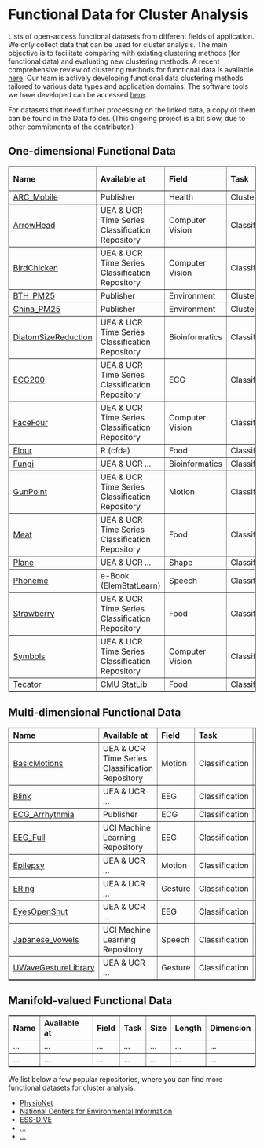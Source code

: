 # Functional Data for Cluster Analysis
 Lists of open-access functional datasets from different fields of application. We only collect data that can be used for cluster analysis. The main objective is to facilitate comparing with existing clustering methods (for functional data) and evaluating new clustering methods. A recent comprehensive review of clustering methods for functional data is available <a href="https://dl.acm.org/doi/full/10.1145/3581789" target="_blank">here</a>. Our team is actively developing functional data clustering methods tailored to various data types and application domains. The software tools we have developed can be accessed  <a href="https://github.com/Functional-Data-Clustering/Software" target="_blank">here</a>.
 
 For datasets that need further processing on the linked data, a copy of them can be found in the Data folder. (This ongoing project is a bit slow, due to other commitments of the contributor.)
 

<h2>One-dimensional Functional Data</h2> 
<table border="1">
  <thead align="left">
    <tr>
      <th>Name</th>
      <th>Available at</th>
      <th>Field</th>
      <th>Task</th>
      <th>Size</th>
      <th>Length</th>
      <th>Missing Value</th>
    </tr>
  </thead>
  <tbody>
    <tr>
      <td><a href="https://doi.org/10.1371/journal.pone.0242197" target="_blank">ARC_Mobile</a></td>
      <td>Publisher</td>
      <td>Health</td>
      <td>Clustering</td>
      <td>125</td>
      <td>30/40</td>
      <td>Yes</td>
    </tr>
    <tr>
      <td><a href="https://www.timeseriesclassification.com/description.php?Dataset=ArrowHead" target="_blank">ArrowHead</a></td>
      <td>UEA & UCR Time Series Classification Repository</td>
      <td>Computer Vision</td>
      <td>Classification</td>
      <td>211</td>
      <td>251</td>
      <td>No</td>
    </tr>
    <tr>
      <td><a href="https://www.timeseriesclassification.com/description.php?Dataset=BirdChicken" target="_blank">BirdChicken</a></td>
      <td>UEA & UCR Time Series Classification Repository</td>
      <td>Computer Vision</td>
      <td>Classification</td>
      <td>40</td>
      <td>512</td>
      <td>No</td>
    </tr>
    <tr>
      <td><a href="https://doi.org/10.1080/01621459.2020.1764363" target="_blank">BTH_PM25</a></td>
      <td>Publisher</td>
      <td>Environment</td>
      <td>Clustering</td>
      <td>73</td>
      <td>48</td>
      <td>Yes</td>
    </tr>
    <tr>
      <td><a href="https://doi.org/10.1080/01621459.2020.1764363" target="_blank">China_PM25</a></td>
      <td>Publisher</td>
      <td>Environment</td>
      <td>Clustering</td>
      <td>338</td>
      <td>731</td>
      <td>Yes</td>
    </tr>
    <tr>
      <td><a href="https://www.timeseriesclassification.com/description.php?Dataset=DiatomSizeReduction" target="_blank">DiatomSizeReduction</a></td>
      <td>UEA & UCR Time Series Classification Repository</td>
      <td>Bioinformatics</td>
      <td>Classification</td>
      <td>322</td>
      <td>345</td>
      <td>No</td>
    </tr>
    <tr>
      <td><a href="https://www.timeseriesclassification.com/description.php?Dataset=ECG200" target="_blank">ECG200</a></td>
      <td>UEA & UCR Time Series Classification Repository</td>
      <td>ECG</td>
      <td>Classification</td>
      <td>200</td>
      <td>96</td>
      <td>No</td>
    </tr>
    <tr>
      <td><a href="https://www.timeseriesclassification.com/description.php?Dataset=FaceFour" target="_blank">FaceFour</a></td>
      <td>UEA & UCR Time Series Classification Repository</td>
      <td>Computer Vision</td>
      <td>Classification</td>
      <td>112</td>
      <td>350</td>
      <td>No</td>
    </tr>
    <tr>
      <td><a href="https://cran.r-project.org/web/packages/cfda/index.html" target="_blank">Flour</a></td>
      <td>R (cfda)</td>
      <td>Food</td>
      <td>Classification</td>
      <td>115</td>
      <td>241</td>
      <td>No</td>
    </tr>
    <tr>
      <td><a href="https://www.timeseriesclassification.com/description.php?Dataset=Fungi" target="_blank">Fungi</a></td>
      <td>UEA & UCR ...</td>
      <td>Bioinformatics</td>
      <td>Classification</td>
      <td>204</td>
      <td>201</td>
      <td>No</td>
    </tr>
    <tr>
      <td><a href="https://www.timeseriesclassification.com/description.php?Dataset=GunPoint" target="_blank">GunPoint</a></td>
      <td>UEA & UCR Time Series Classification Repository</td>
      <td>Motion</td>
      <td>Classification</td>
      <td>200</td>
      <td>150</td>
      <td>No</td>
    </tr>
    <tr>
      <td><a href="https://www.timeseriesclassification.com/description.php?Dataset=Meat" target="_blank">Meat</a></td>
      <td>UEA & UCR Time Series Classification Repository</td>
      <td>Food</td>
      <td>Classification</td>
      <td>120</td>
      <td>448</td>
      <td>No</td>
    </tr>
     <tr>
      <td><a href="https://www.timeseriesclassification.com/description.php?Dataset=Plane" target="_blank">Plane</a></td>
      <td>UEA & UCR ...</td>
      <td>Shape</td>
      <td>Classification</td>
      <td>210</td>
      <td>144</td>
      <td>No</td>
    </tr>
    <tr>
      <td><a href="https://hastie.su.domains/ElemStatLearn/" target="_blank">Phoneme</a></td>
      <td>e-Book (ElemStatLearn)</td>
      <td>Speech</td>
      <td>Classification</td>
      <td>4K+</td>
      <td>256</td>
      <td>No</td>
    </tr>
    <tr>
      <td><a href="https://www.timeseriesclassification.com/description.php?Dataset=Strawberry" target="_blank">Strawberry</a></td>
      <td>UEA & UCR Time Series Classification Repository</td>
      <td>Food</td>
      <td>Classification</td>
      <td>983</td>
      <td>235</td>
      <td>No</td>
    </tr>
    <tr>
      <td><a href="https://www.timeseriesclassification.com/description.php?Dataset=Symbols" target="_blank">Symbols</a></td>
      <td>UEA & UCR Time Series Classification Repository</td>
      <td>Computer Vision</td>
      <td>Classification</td>
      <td>1K+</td>
      <td>398</td>
      <td>No</td>
    </tr>
    <tr>
      <td><a href="http://lib.stat.cmu.edu/datasets/tecator" target="_blank">Tecator</a></td>
      <td>CMU StatLib</td>
      <td>Food</td>
      <td>Classification</td>
      <td>240</td>
      <td>100</td>
      <td>No</td>
    </tr>
  </tbody>
</table>




 <h2>Multi-dimensional Functional Data</h2>
 
 <table border="1">
  <thead align="left">
    <tr>
      <th>Name</th>
      <th>Available at</th>
      <th>Field</th>
      <th>Task</th>
      <th>Size</th>
      <th>Length</th>
      <th>Dimension</th>
    </tr>
  </thead>
  <tbody>
       <tr>
      <td><a href="https://www.timeseriesclassification.com/description.php?Dataset=BasicMotions" target="_blank">BasicMotions</a></td>
      <td>UEA & UCR Time Series Classification Repository</td>
      <td>Motion</td>
      <td>Classification</td>
      <td>80</td>
      <td>100</td>
      <td>6</td>
    </tr>
     <tr>
      <td><a href="https://www.timeseriesclassification.com/description.php?Dataset=Blink" target="_blank">Blink</a></td>
      <td>UEA & UCR ...</td>
      <td>EEG</td>
      <td>Classification</td>
      <td>950</td>
      <td>510</td>
      <td>4</td>
    </tr>
      <tr>
      <td><a href="https://www.nature.com/articles/s41597-020-0386-x" target="_blank">ECG_Arrhythmia </a></td>
      <td>Publisher</td>
      <td>ECG</td>
      <td>Classification</td>
      <td>10K+</td>
      <td>5000</td>
      <td>12</td>
    </tr>
    <tr>
      <td><a href="https://archive.ics.uci.edu/ml/datasets/eeg+database" target="_blank">EEG_Full</a></td>
      <td>UCI Machine Learning Repository</td>
      <td>EEG</td>
      <td>Classification</td>
      <td>122</td>
      <td>256</td>
      <td>64</td>
    </tr>
    <tr>
      <td><a href="https://www.timeseriesclassification.com/description.php?Dataset=Epilepsy" target="_blank">Epilepsy</a></td>
      <td>UEA & UCR ...</td>
      <td>Motion</td>
      <td>Classification</td>
      <td>275</td>
      <td>207</td>
      <td>3</td>
    </tr>
    <tr>
      <td><a href="https://www.timeseriesclassification.com/description.php?Dataset=ERing" target="_blank">ERing</a></td>
      <td>UEA & UCR ...</td>
      <td>Gesture</td>
      <td>Classification</td>
      <td>300</td>
      <td>65</td>
      <td>4</td>
    </tr>
    <tr>
      <td><a href="https://www.timeseriesclassification.com/description.php?Dataset=EyesOpenShut" target="_blank">EyesOpenShut</a></td>
      <td>UEA & UCR ...</td>
      <td>EEG</td>
      <td>Classification</td>
      <td>98</td>
      <td>128</td>
      <td>14</td>
    </tr>
     <tr>
      <td><a href="https://archive.ics.uci.edu/dataset/128/japanese+vowels" target="_blank">Japanese_Vowels</a></td>
      <td>UCI Machine Learning Repository</td>
      <td>Speech</td>      
      <td>Classification</td>
      <td>640</td>
      <td>29</td>
      <td>12</td>
    </tr>
     <tr>
      <td><a href="https://www.timeseriesclassification.com/description.php?Dataset=UWaveGestureLibrary" target="_blank">UWaveGestureLibrary</a></td>
      <td>UEA & UCR ...</td>
      <td>Gesture</td>
      <td>Classification</td>
      <td>4K+</td>
      <td>315</td>
      <td>3</td>
    </tr>
  </tbody>
</table>


 <h2>Manifold-valued Functional Data</h2>
 
 <table border="1">
  <thead align="left">
    <tr>
      <th>Name</th>
      <th>Available at</th>
      <th>Field</th>
      <th>Task</th>
      <th>Size</th>
      <th>Length</th>
      <th>Dimension</th>
    </tr>
  </thead>
  <tbody>
    <tr>
      <td>...</td>
      <td>...</td>
      <td>...</td>
      <td>...</td>
      <td>...</td>
      <td>...</td>
      <td>...</td>
    </tr>
    <tr>
      <td>...</td>
      <td>...</td>
      <td>...</td>
      <td>...</td>
      <td>...</td>
      <td>...</td>
      <td>...</td>
    </tr>
  </tbody>
</table>

We list below a few popular repositories, where you can find more functional datasets for cluster analysis.
<ul>
 <li><a href="https://physionet.org/about/database/" target="_blank">PhysioNet</a></li>
 <li><a href="https://www.ncei.noaa.gov/access/search/index" target="_blank">National Centers for Environmental Information</a></li>
 <li><a href="https://ess-dive.lbl.gov/" target="_blank">ESS-DIVE</a></li>
 <li><a href="..." target="_blank">...</a></li>
 <li><a href="..." target="_blank">...</a></li>
</ul>


